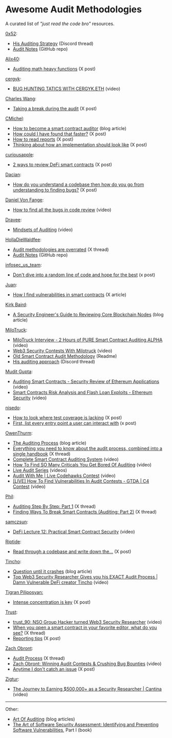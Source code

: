 # Awesome Audit Methodologies
A curated list of *"just read the code bro"* resources.

[0x52](https://x.com/IAm0x52):
- [His Auditing Strategy](https://discord.com/channels/892958705933512744/1110934932240465990/1111092389466087455) (Discord thread)
- [Audit Notes](https://github.com/IAm0x52/AuditNoteSharing) (GitHub repo)

[Alix40](https://x.com/AliX__40):
- [Auditing math heavy functions](https://x.com/AliX__40/status/1807319152811512143) (X post)

[cergyk](https://x.com/cergyk1337):
- [BUG HUNTING TATICS WITH CERGYK.ETH](https://youtu.be/GymBYAwjAqo) (video)

[Charles Wang](https://x.com/0xCharlesWang):
- [Taking a break during the audit](https://x.com/0xCharlesWang/status/1697927014416552313) (X post)

[CMichel](https://x.com/cmichelio):
- [How to become a smart contract auditor](https://cmichel.io/how-to-become-a-smart-contract-auditor/) (blog article)
- [How could I have found that faster?](https://x.com/cmichelio/status/1884541645078818897) (X post)
- [How to read reports](https://x.com/cmichelio/status/1892192145047736333) (X post)
- [Thinking about how an implementation should look like](https://x.com/cmichelio/status/1807332056852217886) (X post)

[curiousapple](https://x.com/0xcuriousapple):
- [2 ways to review DeFi smart contracts](https://x.com/0xcuriousapple/status/1961582165679911114) (X post)

[Dacian](https://x.com/DevDacian):
- [How do you understand a codebase then how do you go from understanding to finding bugs?](https://x.com/DevDacian/status/1754129562261446679) (X post)

[Daniel Von Fange](https://x.com/danielvf):
- [How to find all the bugs in code review](https://www.youtube.com/watch?v=u7Tz6S0Dd0A) (video)

[Dravee](https://x.com/bowtieddravee):
- [Mindsets of Auditing](https://justdravee.github.io/posts/video-mindsets-of-auditing/) (video)

[HollaDieWaldfee](https://x.com/HollaWaldfee100):
- [Audit methodologies are overrated](https://x.com/HollaWaldfee100/status/1754806292458131457) (X thread)
- [Audit Notes](https://x.com/HollaWaldfee100/status/1742901997945184257) (GitHub repo)

[infosec_us_team](https://x.com/Infosec_us_team):
- [Don't dive into a random line of code and hope for the best](https://x.com/nisedo_/status/1959941939702198358) (x post)

[Juan](https://x.com/0xjuaan):
- [How I find vulnerabilities in smart contracts](https://x.com/0xjuaan/status/1806696969223745714) (X article)

[Kirk Baird](https://x.com/kirkthebaird):
- [A Security Engineer's Guide to Reviewing Core Blockchain Nodes](https://blog.sigmaprime.io/core-node-security.html) (blog article)

[MiloTruck](https://x.com/MiloTruck):
- [MiloTruck Interview - 2 Hours of PURE Smart Contract Auditing ALPHA](https://www.youtube.com/watch?v=g5Obbl0cAwk) (video)
- [Web3 Security Contests With Milotruck](https://www.youtube.com/watch?v=DySpPB3079k) (video)
- [Old Smart Contract Audit Methodology](https://github.com/MiloTruck/smart-contract/blob/main/notes/audit-methodology.md) (Readme)
- [His auditing approach](https://discord.com/channels/892958705933512744/1155883471655403651/1155898999757344948) (Discord thread)

[Mudit Gupta](https://x.com/Mudit__Gupta):
- [Auditing Smart Contracts - Security Review of Ethereum Applications](https://www.youtube.com/live/LLiJK_VeAvQ) (video)
- [Smart Contracts Risk Analysis and Flash Loan Exploits - Ethereum Security](https://www.youtube.com/live/nLHCyEvszkc) (video)

[nisedo](https://x.com/nisedo_):
- [How to look where test coverage is lacking](https://x.com/nisedo_/status/1703803338326704217) (X post)
- [First, list every entry point a user can interact with](https://x.com/nisedo_/status/1960289620199129089) (x post)

[OwenThurm](https://x.com/0xOwenThurm):
- [The Auditing Process](https://lab.guardianaudits.com/the-auditors-handbook/the-auditing-process) (blog article)
- [Everything you need to know about the audit process, combined into a single handbook](https://x.com/0xOwenThurm/thread/1618386420456099841) (X thread)
- [Complete Smart Contract Auditing System](https://youtu.be/5g-Hzw5ind8) (video)
- [How To Find SO Many Criticals You Get Bored Of Auditing](https://youtu.be/oIoozgIl4pw) (video)
- [Live Audit Series](https://www.youtube.com/playlist?list=PLTJasqY2MI_9-9Sqqe2wFiZlWB6dwNRAU) (videos)
- [Audit With Me | Live Codehawks Contest](https://youtu.be/kjbMsKyI2-s) (video)
- [[LIVE] How To Find Vulnerabilities In Audit Contests - GTDA | C4 Contest](https://youtu.be/WjCVT2hRNXE) (video)

[Phil](https://x.com/philbugcatcher):
- [Auditing Step By Step: Part 1](https://x.com/philbugcatcher/status/1966635679368003633) (X thread)
- [Finding Ways To Break Smart Contracts (Auditing: Part 2)](https://x.com/philbugcatcher/status/1968901624169984006) (X thread)

[samczsun](https://x.com/samczsun):
- [DeFi Lecture 12: Practical Smart Contract Security](https://www.youtube.com/watch?v=pJKy5HWuFK8) (video)

[Riptide](https://x.com/0xriptide):
- [Read through a codebase and write down the...](https://x.com/0xriptide/status/1697616825335394440) (X post)

[Tincho](https://x.com/tinchoabbate):
- [Question until it crashes](https://blog.theredguild.org/question-until-it-crashes/) (blog article)
- [Top Web3 Security Researcher Gives you his EXACT Audit Process | Damn Vulnerable DeFi creator Tincho](https://www.youtube.com/watch?v=A-T9F0anN1E) (video)

[Tigran Piliposyan:](https://x.com/tpiliposian)
- [Intense concentration is key](https://x.com/tpiliposian/status/1697966996359377131) (X post)

[Trust](https://x.com/trust__90):
- [trust_90: NSO Group Hacker turned Web3 Security Researcher](https://youtu.be/NC4uzV-syIw) (video)
- [When you open a smart contract in your favorite editor, what do you see?](https://x.com/trust__90/status/1661421041414025216) (X thread)
- [Reporting tips](https://x.com/trust__90/status/1734182172855095367) (X post)

[Zach Obront](https://x.com/zachobront):
- [Audit Process](https://x.com/zachobront/status/1606132664422891520) (X thread)
- [Zach Obront: Winning Audit Contests & Crushing Bug Bounties](https://youtu.be/57V-57ZXmfA) (video)
- [Anytime I don't catch an issue](https://x.com/zachobront/status/1644768121683574793) (X post)

[Zigtur](https://x.com/zigtur):
- [The Journey to Earning $500,000+ as a Security Researcher | Cantina](https://www.youtube.com/watch?v=_5Fya4Lu7-Q) (video)

---

Other:
- [Art Of Auditing](https://web3-sec.gitbook.io/art-of-auditing/) (blog articles)
- [The Art of Software Security Assessment: Identifying and Preventing Software Vulnerabilities](https://repo.zenk-security.com/Techniques%20d.attaques%20%20.%20%20Failles/The%20Art%20of%20Software%20Security%20Assessment%20-%20Identifying%20and%20Preventing%20Software%20Vulnerabilities.pdf), Part I (book)
